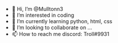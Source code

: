 - 👋 Hi, I’m @Mulltonn3
- 👀 I’m interested in coding
- 🌱 I’m currently learning python, html, css
- 💞️ I’m looking to collaborate on ...
- 📫 How to reach me discord: Troll#9931

<!---
Mulltonn3/Mulltonn3 is a ✨ special ✨ repository because its `README.md` (this file) appears on your GitHub profile.
You can click the Preview link to take a look at your changes.
--->
